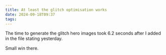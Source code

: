 ```yaml
---
title: At least the glitch optimisation works
date: 2024-09-18T09:37
tags:
---
```


The time to generate the glitch hero images took 6.2 seconds after I added in the file stating yesterday.

Small win there.
